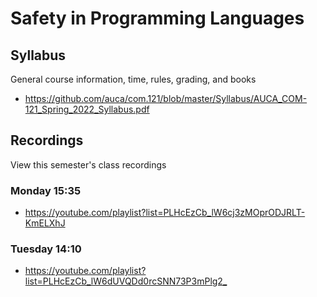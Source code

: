 Safety in Programming Languages
===============================

## Syllabus

General course information, time, rules, grading, and books

* <https://github.com/auca/com.121/blob/master/Syllabus/AUCA_COM-121_Spring_2022_Syllabus.pdf>

## Recordings

View this semester's class recordings

### Monday 15:35

* <https://youtube.com/playlist?list=PLHcEzCb_lW6cj3zMOprODJRLT-KmELXhJ>

### Tuesday 14:10

* <https://youtube.com/playlist?list=PLHcEzCb_lW6dUVQDd0rcSNN73P3mPlg2_>

